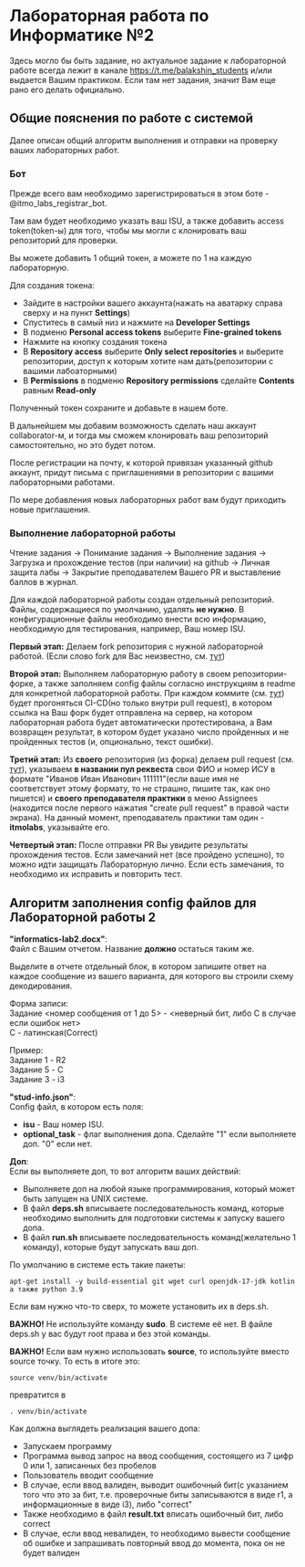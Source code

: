# Лабораторная работа по Информатике №2

Здесь могло бы быть задание, но актуальное задание к лабораторной работе всегда лежит в канале https://t.me/balakshin_students и/или выдается Вашим практиком.
Если там нет задания, значит Вам еще рано его делать официально.

## Общие пояснения по работе с системой

Далее описан общий алгоритм выполнения и отправки на проверку ваших лабораторных работ.

### Бот
Прежде всего вам необходимо зарегистрироваться в этом боте - @itmo_labs_registrar_bot.

Там вам будет необходимо указать ваш ISU, а также добавить access token(token-ы) для того, чтобы мы могли с клонировать ваш репозиторий для проверки.

Вы можете добавить 1 общий токен, а можете по 1 на каждую лабораторную.

Для создания токена:
* Зайдите в настройки вашего аккаунта(нажать на аватарку справа сверху и на пункт **Settings**)
* Спуститесь в самый низ и нажмите на **Developer Settings**
* В подменю **Personal access tokens** выберите **Fine-grained tokens**
* Нажмите на кнопку создания токена
* В **Repository access** выберите **Only select repositories** и выберите репозитории, доступ к которым хотите нам дать(репозитории с вашими лабоаторными)
* В **Permissions** в подменю **Repository permissions** сделайте **Contents** равным **Read-only**

Полученный токен сохраните и добавьте в нашем боте.

В дальнейшем мы добавим возможность сделать наш аккаунт collaborator-м, и тогда мы сможем клонировать ваш репозиторий самостоятельно, но это будет потом.

После регистрации на почту, к которой привязан указанный github аккаунт, придут письма с приглашениями в репозитории с вашими лабораторными работами.

По мере добавления новых лабораторных работ вам будут приходить новые приглашения.

### Выполнение лабораторной работы
Чтение задания -> Понимание задания -> Выполнение задания -> Загрузка и прохождение тестов (при наличии) на github -> Личная защита лабы -> Закрытие преподавателем Вашего PR и выставление баллов в журнал.

Для каждой лабораторной работы создан отдельный репозиторий. 
Файлы, содержащиеся по умолчанию, удалять **не нужно**. В конфигурационные файлы необходимо внести всю информацию, необходимую для тестирования, например, Ваш номер ISU.

**Первый этап:** 
Делаем fork репозитория с нужной лабораторной работой. (Если слово fork для Вас неизвестно, см. [тут](https://docs.github.com/en/pull-requests/collaborating-with-pull-requests/working-with-forks/fork-a-repo#forking-a-repository))

**Второй этап:** 
Выполняем лабораторную работу в своем репозитории-форке, а также заполняем config файлы согласно инструкциям в readme для конкретной лабораторной работы. 
При каждом коммите (см. [тут](https://github.com/git-guides/git-commit)) будет прогоняться CI-CD(но только внутри pull request), в котором ссылка на Ваш форк будет отправлена на сервер, на котором лабораторная работа будет автоматически протестирована, а Вам возвращен результат, в котором будет указано число пройденных и не пройденных тестов (и, опционально, текст ошибки).

**Третий этап:** 
Из **своего** репозитория (из форка) делаем pull request (см. [тут](https://docs.github.com/en/pull-requests/collaborating-with-pull-requests/proposing-changes-to-your-work-with-pull-requests/creating-a-pull-request-from-a-fork)), указываем **в названии пул реквеста** свои ФИО и номер ИСУ в формате "Иванов Иван Иванович 111111"(если ваше имя не соответствует этому формату, то не страшно, пишите так, как оно пишется) и **своего преподавателя практики** в меню Assignees (находится после первого нажатия "create pull request" в правой части экрана). 
На данный момент, преподаватель практики там один - **itmolabs**, указывайте его.

**Четвертый этап:** 
После отправки PR Вы увидите результаты прохождения тестов. Если замечаний нет (все пройдено успешно), то можно идти защищать Лабораторную лично. Если есть замечания, то необходимо их исправить и повторить тест.

## Алгоритм заполнения config файлов для Лабораторной работы 2

**"informatics-lab2.docx"**:\
Файл с Вашим отчетом. Название **должно** остаться таким же.

Выделите в отчете отдельный блок, в котором запишите ответ на каждое сообщение из вашего варианта, для которого вы строили схему декодирования.

Форма записи:\
Задание <номер сообщения от 1 до 5> - <неверный бит, либо C в случае если ошибок нет>\
C - латинская(Correct)

Пример:\
Задание 1 - R2\
Задание 5 - C\
Задание 3 - i3


**"stud-info.json"**:\
Config файл, в котором есть поля:
* **isu** - Ваш номер ISU.
* **optional_task** - флаг выполнения допа. Сделайте "1" если выполняете доп. "0" если нет.


**Доп**:\
Если вы выполняете доп, то вот алгоритм ваших действий:
* Выполняете доп на любой языке программирования, который может быть запущен на UNIX системе.
* В файл **deps.sh** вписываете последовательность команд, которые необходимо выполнить для подготовки системы к запуску вашего допа.
* В файл **run.sh** вписываете последовательность команд(желательно 1 команду), которые будут запускать ваш доп.

По умолчанию в системе есть такие пакеты:
```
apt-get install -y build-essential git wget curl openjdk-17-jdk kotlin
а также python 3.9
```
Если вам нужно что-то сверх, то можете установить их в deps.sh.

**ВАЖНО!** Не используйте команду **sudo**. В системе её нет. В файле deps.sh у вас будут root права и без этой команды.

**ВАЖНО!** Если вам нужно использовать **source**, то используйте вместо source точку. То есть в итоге это:
```
source venv/bin/activate
```
превратится в
```
. venv/bin/activate
```

Как должна выглядеть реализация вашего допа:
* Запускаем программу
* Программа вывод запрос на ввод сообщения, состоящего из 7 цифр 0 или 1, записанных без пробелов
* Пользователь вводит сообщение
* В случае, если ввод валиден, выводит ошибочный бит(с указанием того что это за бит, т.е. проверочные биты записываются в виде r1, а информационные в виде i3), либо "correct"
* Также необходимо в файл **result.txt** вписать ошибочный бит, либо correct
* В случае, если ввод невалиден, то необходимо вывести сообщение об ошибке и запрашивать повторный ввод до момента, пока он не будет валиден
